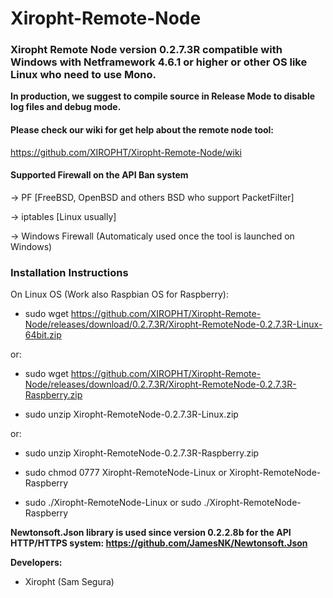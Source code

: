 # Xiropht-Remote-Node
<h3>Xiropht Remote Node version 0.2.7.3R compatible with Windows with Netframework 4.6.1 or higher or other OS like Linux who need to use Mono.</h3>

**In production, we suggest to compile source in Release Mode to disable log files and debug mode.**

<h4>Please check our wiki for get help about the remote node tool:</h4>

https://github.com/XIROPHT/Xiropht-Remote-Node/wiki

<h4>Supported Firewall on the API Ban system</h4>

-> PF [FreeBSD, OpenBSD and others BSD who support PacketFilter]

-> iptables [Linux usually]

-> Windows Firewall (Automaticaly used once the tool is launched on Windows)

<h3>Installation Instructions</h3>

On Linux OS (Work also Raspbian OS for Raspberry):

- sudo wget https://github.com/XIROPHT/Xiropht-Remote-Node/releases/download/0.2.7.3R/Xiropht-RemoteNode-0.2.7.3R-Linux-64bit.zip

or:

- sudo wget https://github.com/XIROPHT/Xiropht-Remote-Node/releases/download/0.2.7.3R/Xiropht-RemoteNode-0.2.7.3R-Raspberry.zip

- sudo unzip Xiropht-RemoteNode-0.2.7.3R-Linux.zip

or:

- sudo unzip Xiropht-RemoteNode-0.2.7.3R-Raspberry.zip

- sudo chmod 0777 Xiropht-RemoteNode-Linux or Xiropht-RemoteNode-Raspberry

- sudo ./Xiropht-RemoteNode-Linux or sudo ./Xiropht-RemoteNode-Raspberry

**Newtonsoft.Json library is used since version 0.2.2.8b for the API HTTP/HTTPS system: https://github.com/JamesNK/Newtonsoft.Json**

**Developers:**

- Xiropht (Sam Segura)
